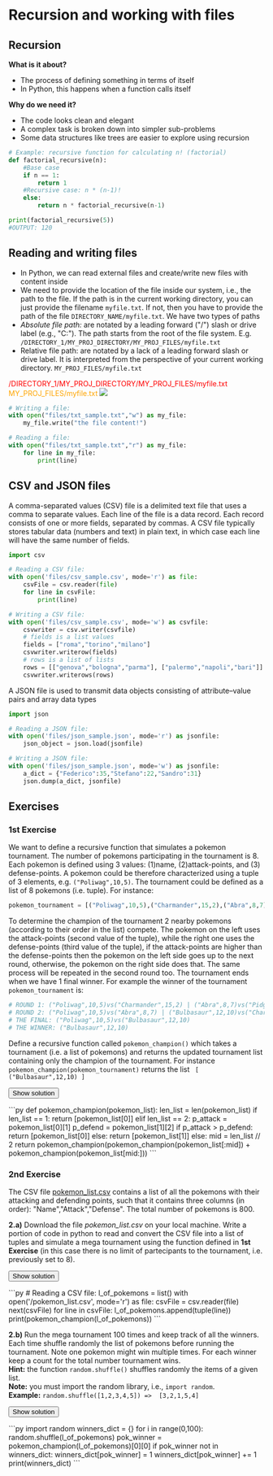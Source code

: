# Recursion and working with files

## Recursion

**What is it about?**  

* The process of defining something in terms of itself
* In Python, this happens when a function calls itself

**Why do we need it?**  

* The code looks clean and elegant  
* A complex task is broken down into simpler sub-problems  
* Some data structures like trees are easier to explore using recursion

```py
# Example: recursive function for calculating n! (factorial)
def factorial_recursive(n):
    #Base case
    if n == 1:
        return 1
    #Recursive case: n * (n-1)!
    else:
        return n * factorial_recursive(n-1)

print(factorial_recursive(5))
#OUTPUT: 120
```


## Reading and writing files

* In Python, we can read external files and create/write new files with content inside
* We need to provide the location of the file inside our system, i.e., the path to the file. If the path is in the current working directory, you can just provide the filename <code class="py">myfile.txt</code>. If not, then you have to provide the path of the file <code class="py">DIRECTORY_NAME/myfile.txt</code>. We have two types of paths
* *Absolute file path:* are notated by a leading forward ("/") slash or drive label (e.g., "C:"). The path starts from the root of the file system. E.g. <code class="py">/DIRECTORY_1/MY_PROJ_DIRECTORY/MY_PROJ_FILES/myfile.txt</code>
* Relative file path:</u> are notated by a lack of a leading forward slash or drive label. It is interpreted from the perspective of your current working directory. <code class="py">MY_PROJ_FILES/myfile.txt</code>

<span style="color:red">/DIRECTORY_1/MY_PROJ_DIRECTORY/MY_PROJ_FILES/myfile.txt</span>  
<span style="color:orange">MY_PROJ_FILES/myfile.txt</span>
<img src="../img/paths.png">

```py
# Writing a file:
with open("files/txt_sample.txt","w") as my_file:
    my_file.write("the file content!")

# Reading a file:
with open("files/txt_sample.txt","r") as my_file:
    for line in my_file:
        print(line)
```

## CSV and JSON files

A comma-separated values (CSV) file is a delimited text file that uses a comma to separate values. Each line of the file is a data record. Each record consists of one or more fields, separated by commas. A CSV file typically stores tabular data (numbers and text) in plain text, in which case each line will have the same number of fields.

```py
import csv

# Reading a CSV file:
with open('files/csv_sample.csv', mode='r') as file:
    csvFile = csv.reader(file)
    for line in csvFile:
        print(line)

# Writing a CSV file:
with open('files/csv_sample.csv', mode='w') as csvfile:
    csvwriter = csv.writer(csvfile)
    # fields is a list values
    fields = ["roma","torino","milano"]
    csvwriter.writerow(fields)
    # rows is a list of lists
    rows = [["genova","bologna","parma"], ["palermo","napoli","bari"]]
    csvwriter.writerows(rows)
```

A JSON file is used to transmit data objects consisting of attribute–value pairs and array data types

```py
import json

# Reading a JSON file:
with open('files/json_sample.json', mode='r') as jsonfile:
    json_object = json.load(jsonfile)

# Writing a JSON file:
with open('files/json_sample.json', mode='w') as jsonfile:
    a_dict = {"Federico":35,"Stefano":22,"Sandro":31}
    json.dump(a_dict, jsonfile)
```

## Exercises

### 1st Exercise
We want to define a recursive function that simulates a pokemon tournament. The number of pokemons participating in the tournament is 8. Each pokemon is defined using 3 values: (1)name, (2)attack-points, and (3) defense-points. A pokemon could be therefore characterized using a tuple of 3 elements, e.g. <code class="py">("Poliwag",10,5)</code>. The tournament could be defined as a list of 8 pokemons (i.e. tuple). For instance:
```py
pokemon_tournament = [("Poliwag",10,5),("Charmander",15,2),("Abra",8,7),("Pidgey",4,5),("Goldeen",6,8),("Bulbasaur",12,10),("Charmeleon",18,8),("Psyduck",3,4)]
```

To determine the champion of the tournament 2 nearby pokemons (according to their order in the list) compete. The pokemon on the left uses the attack-points (second value of the tuple), while the right one uses the defense-points (third value of the tuple), if the attack-points are higher than the defense-points then the pokemon on the left side goes up to the next round, otherwise, the pokemon on the right side does that. The same process will be repeated in the second round too. The tournament ends when we have 1 final winner. For example the winner of the tournament <code class="py">pokemon_tournament</code> is:

```py
# ROUND 1: ("Poliwag",10,5)vs("Charmander",15,2) | ("Abra",8,7)vs("Pidgey",4,5) | ("Goldeen",6,8)vs("Bulbasaur",12,10) | ("Charmeleon",18,8)vs("Psyduck",3,4)
# ROUND 2: ("Poliwag",10,5)vs("Abra",8,7) | ("Bulbasaur",12,10)vs("Charmeleon",18,8)
# THE FINAL: ("Poliwag",10,5)vs("Bulbasaur",12,10)
# THE WINNER: ("Bulbasaur",12,10)
```

Define a recursive function called <code class="py">pokemon_champion()</code> which takes a tournament (i.e. a list of pokemons) and returns the updated tournament list containing only the champion of the tournament. For instance <code class="py">pokemon_champion(pokemon_tournament)</code> returns the list <code class="py"> [ ("Bulbasaur",12,10) ] </code>

<button class="toggle-solution btn btn-light" onclick="toggle_click(this,'sol_5_1')">Show solution</button>
<div class="solution-code" id="sol_5_1">
```py
def pokemon_champion(pokemon_list):
    len_list = len(pokemon_list)
    if len_list == 1:
        return [pokemon_list[0]]
    elif len_list == 2:
        p_attack = pokemon_list[0][1]
        p_defend = pokemon_list[1][2]
        if p_attack > p_defend:
            return [pokemon_list[0]]
        else:
            return [pokemon_list[1]]
    else:
        mid = len_list // 2
        return pokemon_champion(pokemon_champion(pokemon_list[:mid]) + pokemon_champion(pokemon_list[mid:]))
```
</div>

### 2nd Exercise
The CSV file [pokemon_list.csv](https://github.com/comp-think/comp-think.github.io/tree/master/laboratory/data/pokemon_list.csv) contains a list of all the pokemons with their attacking and defending points, such that it contains three columns (in order): "Name","Attack","Defense". The total number of pokemons is 800.

**2.a)** Download the file *pokemon_list.csv* on your local machine. Write a portion of code in python to read and convert the CSV file into a list of tuples and simulate a mega tournament using the function defined in **1st Exercise** (in this case there is no limit of partecipants to the tournament, i.e. previously set to 8).  

<button class="toggle-solution btn btn-light" onclick="toggle_click(this,'sol_5_2a')">Show solution</button>
<div class="solution-code" id="sol_5_2a">
```py
# Reading a CSV file:
l_of_pokemons = list()
with open('<RELATIVE-PATH>/pokemon_list.csv', mode='r') as file:
    csvFile = csv.reader(file)
    next(csvFile)
    for line in csvFile:
        l_of_pokemons.append(tuple(line))
print(pokemon_champion(l_of_pokemons))
```
</div>

**2.b)** Run the mega tournament 100 times and keep track of all the winners. Each time shuffle randomly the list of pokemons before running the tournament. Note one pokemon might win multiple times. For each winner keep a count for the total number tournament wins.  
**Hint:** the function `random.shuffle()` shuffles randomly the items of a given list.  
**Note:** you must import the random library, i.e., `import random`.  
**Example:** `random.shuffle([1,2,3,4,5]) =>  [3,2,1,5,4]`

<button class="toggle-solution btn btn-light" onclick="toggle_click(this,'sol_5_2b')">Show solution</button>
<div class="solution-code" id="sol_5_2b">
```py
import random
winners_dict = {}
for i in range(0,100):
  random.shuffle(l_of_pokemons)
  pok_winner = pokemon_champion(l_of_pokemons)[0][0]
  if pok_winner not in winners_dict:
    winners_dict[pok_winner] = 1
  winners_dict[pok_winner] += 1
print(winners_dict)
```
</div>